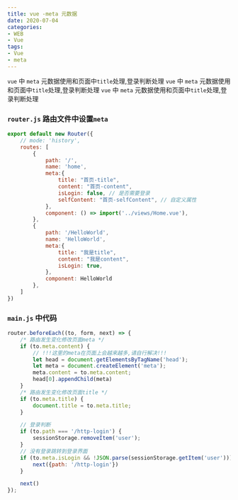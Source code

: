 ```yaml
---
title: vue -meta 元数据
date: 2020-07-04
categories: 
- WEB
- Vue
tags:
- Vue
- meta
---
```

 `vue` 中 `meta` 元数据使用和页面中`title`处理,登录判断处理
 `vue` 中 `meta` 元数据使用和页面中`title`处理,登录判断处理
 `vue` 中 `meta` 元数据使用和页面中`title`处理,登录判断处理

<!-- more -->

### `router.js` 路由文件中设置`meta`

```javascript
export default new Router({
    // mode: 'history',
    routes: [
        {
            path: '/',
            name: 'home',
            meta:{
                title: "首页-title",
                content: "首页-content",
                isLogin: false, // 是否需要登录
                selfContent: "首页-selfContent", // 自定义属性
            },
            component: () => import('../views/Home.vue'),
        },
        {
            path: '/HelloWorld',
            name: 'HelloWorld',
            meta:{
                title: "我是title",
                content: "我是content",
                isLogin: true,
            },
            component: HelloWorld
        },
    ]
})
```

### `main.js` 中代码

```javascript
router.beforeEach((to, form, next) => {
    /* 路由发生变化修改页面meta */
    if (to.meta.content) {
        // !!!这里的meta在页面上会越来越多,请自行解决!!!
        let head = document.getElementsByTagName('head');
        let meta = document.createElement('meta');
        meta.content = to.meta.content;
        head[0].appendChild(meta)
    }
    /* 路由发生变化修改页面title */
    if (to.meta.title) {
        document.title = to.meta.title;
    }

    // 登录判断
    if (to.path === '/http-login') {
        sessionStorage.removeItem('user');
    }
    // 没有登录跳转到登录界面
    if (to.meta.isLogin && !JSON.parse(sessionStorage.getItem('user'))) {
        next({path: '/http-login'})
    }

    next()
});
```

































